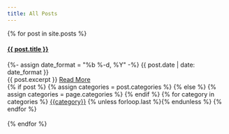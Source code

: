 ```yaml
---
title: All Posts
---
```


<div class="container">
  {% for post in site.posts %}
    <div class="card">
      <div class="card-header">
        <h4><a href="{{ post.url }}">{{ post.title }}</a></h4>
          <time datetime="{{ post.date | date_to_xmlschema }}">
            {%- assign date_format = "%b %-d, %Y" -%}
            {{ post.date | date: date_format }}
          </time>
      </div>
      <div class="card-body">
        {{ post.excerpt }}
        <a href="{{ post.url }}"
        title="Read More"
        class="btn btn-shadow btn-sm btn-outline-primary" align="right">
        Read More
        </a>
      </div>
      <div class="card-footer text-muted" align="left">
        {% if post %}
  {% assign categories = post.categories %}
  {% else %}
  {% assign categories = page.categories %}
  {% endif %}
  {% for category in categories %}
  <a href="{{site.baseurl}}/categories/#{{category|slugize}}" class="badge badge-primary">{{category}}</a>
  {% unless forloop.last %}{% endunless %}
  {% endfor %}
      </div>
    </div>
    <br>
  {% endfor %}
</div>